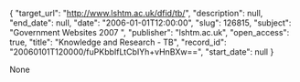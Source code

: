 {
  "target_url": "http://www.lshtm.ac.uk/dfid/tb/", 
  "description": null, 
  "end_date": null, 
  "date": "2006-01-01T12:00:00", 
  "slug": 126815, 
  "subject": "Government Websites 2007 ", 
  "publisher": "lshtm.ac.uk", 
  "open_access": true, 
  "title": "Knowledge and Research - TB", 
  "record_id": "20060101T120000/fuPKbbIfLtCbIYh+vHnBXw==", 
  "start_date": null
}

None